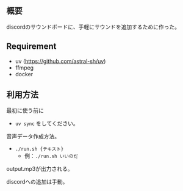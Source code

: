 ## 概要
discordのサウンドボードに、手軽にサウンドを追加するために作った。

## Requirement
- uv (https://github.com/astral-sh/uv)
- ffmpeg
- docker

## 利用方法
最初に使う前に
- `uv sync` をしてください。

音声データ作成方法。

- `./run.sh {テキスト}`
  - 例：`./run.sh いいのだ`

output.mp3が出力される。

discordへの追加は手動。

